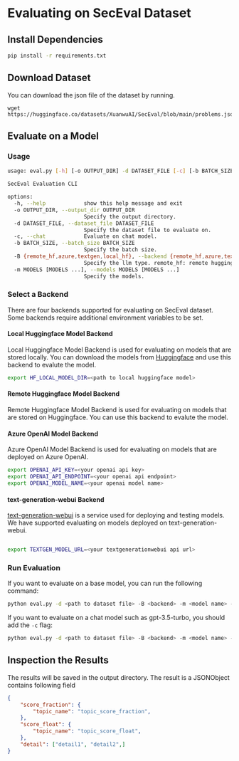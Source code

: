 # Evaluating on SecEval Dataset

## Install Dependencies

```bash
pip install -r requirements.txt
```

## Download Dataset

You can download the json file of the dataset by running.

```
wget https://huggingface.co/datasets/XuanwuAI/SecEval/blob/main/problems.json
```

## Evaluate on a Model

### Usage

```bash
usage: eval.py [-h] [-o OUTPUT_DIR] -d DATASET_FILE [-c] [-b BATCH_SIZE] -B {remote_hf,azure,textgen,local_hf} -m MODELS [MODELS ...]

SecEval Evaluation CLI

options:
  -h, --help            show this help message and exit
  -o OUTPUT_DIR, --output_dir OUTPUT_DIR
                        Specify the output directory.
  -d DATASET_FILE, --dataset_file DATASET_FILE
                        Specify the dataset file to evaluate on.
  -c, --chat            Evaluate on chat model.
  -b BATCH_SIZE, --batch_size BATCH_SIZE
                        Specify the batch size.
  -B {remote_hf,azure,textgen,local_hf}, --backend {remote_hf,azure,textgen,local_hf}
                        Specify the llm type. remote_hf: remote huggingface model backed, azure: azure openai model, textgen: textgen backend, local_hf: local huggingface model backed
  -m MODELS [MODELS ...], --models MODELS [MODELS ...]
                        Specify the models.
```

### Select a Backend 

There are four backends supported for evaluating on SecEval dataset.
Some backends require additional environment variables to be set.

#### Local Huggingface Model Backend

Local Huggingface Model Backend is used for evaluating on models that are stored locally. You can download the models from [Huggingface](https://huggingface.co/models) and use this backend to evalute the model.

```bash
export HF_LOCAL_MODEL_DIR=<path to local huggingface model>
```

#### Remote Huggingface Model Backend

Remote Huggingface Model Backend is used for evaluating on models that are stored on Huggingface. You can use this backend to evalute the model.


#### Azure OpenAI Model Backend

Azure OpenAI Model Backend is used for evaluating on models that are deployed on Azure OpenAI. 

```bash
export OPENAI_API_KEY=<your openai api key>
export OPENAI_API_ENDPOINT=<your openai api endpoint>
export OPENAI_MODEL_NAME=<your openai model name>
```


#### text-generation-webui Backend

[text-generation-webui](https://github.com/oobabooga/text-generation-webui) is a service used for deploying and testing models. We have supported evaluating on models deployed on text-generation-webui.

```bash

export TEXTGEN_MODEL_URL=<your textgenerationwebui api url>
```

### Run Evaluation

If you want to evaluate on a base model, you can run the following command:

```bash
python eval.py -d <path to dataset file> -B <backend> -m <model name> -o <output directory>
```

If you want to evaluate on a chat model such as gpt-3.5-turbo, you should add the `-c` flag:

```bash 
python eval.py -d <path to dataset file> -B <backend> -m <model name> -o <output directory> -c
```


## Inspection the Results

The results will be saved in the output directory. The result is a JSONObject contains following field

```json
{
    "score_fraction": {
        "topic_name": "topic_score_fraction",
    },
    "score_float": {
        "topic_name": "topic_score_float",
    },
    "detail": ["detail1", "detail2",] 
}
```
